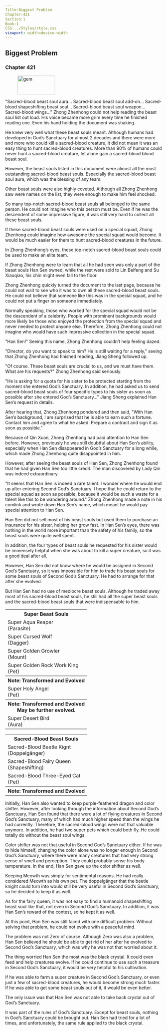 ```yaml
---
Title:Biggest Problem 
Chapter:421 
Section:1 
Book:1 
CSS:../Styles/style.css 
viewport: width=device-width
---
```

  
## Biggest Problem
### Chapter 421
  
<figure>
	<img src="../Images/gem.gif" alt="gem" id="gem" width="120" height="60" />
</figure>
  

  
"Sacred-blood beast soul aura… Sacred-blood beast soul add-on… Sacred-blood shapeshifting beast soul… Sacred-blood beast soul weapon… Sacred-blood wings…" Zhong Zhenhong could not help reading the beast soul list out loud. His voice became more grim every time he finished reading one. Even his hand holding the document was shaking.

He knew very well what these beast souls meant. Although humans had developed in God’s Sanctuary for almost 2 decades and there were more and more who could kill a sacred-blood creature, it did not mean it was an easy thing to hunt sacred-blood creatures. More than 90% of humans could never hunt a sacred-blood creature, let alone gain a sacred-blood blood beast soul.

However, the beast souls listed in this document were almost all the most outstanding sacred-blood beast souls. Especially the sacred-blood beast soul aura, which was the blessing of any team.

Other beast souls were also highly coveted. Although all Zhong Zhenhong saw were names on the list, they were enough to make him feel shocked.

So many top-notch sacred-blood beast souls all belonged to the same person. He could not imagine who this person must be. Even if he was the descendent of some impressive figure, it was still very hard to collect all these beast souls.

If these sacred-blood beast souls were used on a special squad, Zhong Zhenhong could imagine how awesome the special squad would become. It would be much easier for them to hunt sacred-blood creatures in the future.

In Zhong Zhenhong’s eyes, these top-notch sacred-blood beast souls could be used to make an elite team.

If Zhong Zhenhong were to learn that all he had seen was only a part of the beast souls Han Sen owned, while the rest were sold to Lin Beifeng and Su Xiaoqiao, his chin might even fall to the floor.

Zhong Zhenhong quickly turned the document to the last page, because he could not wait to see who it was to own all these sacred-blood beast souls. He could not believe that someone like this was in the special squad, and he could not put a finger on someone immediately.

Normally speaking, those who worked for the special squad would not be the descendent of a celebrity. People with prominent backgrounds would more likely be those who enjoyed the protection from the special squad and never needed to protect anyone else. Therefore, Zhong Zhenhong could not imagine who would have such impressive collection in the special squad.

"Han Sen!" Seeing this name, Zhong Zhenhong couldn’t help feeling dazed.

"Director, do you want to speak to him? He is still waiting for a reply," seeing that Zhong Zhenhong had finished reading, Jiang Sheng followed up.

"Of course. These beast souls are crucial to us, and we must have them. What are his requests?" Zhong Zhenhong said seriously.

"He is asking for a quota for his sister to be protected starting from the moment she entered God’s Sanctuary. In addition, he had asked us to send sacred-blood beast souls of four specific types to his sister as soon as possible after she entered God’s Sanctuary…" Jiang Sheng explained Han Sen’s request in details.

After hearing that, Zhong Zhenhong pondered and then said, "With Han Sen’s background, I am surprised that he is able to earn such a fortune. Contact him and agree to what he asked. Prepare a contract and sign it as soon as possible."

Because of Qin Xuan, Zhong Zhenhong had paid attention to Han Sen before. However, previously he was still doubtful about Han Sen’s ability, especially when Han Sen disappeared in God’s Sanctuary for a long while, which made Zhong Zhenhong quite disappointed in him.

However, after seeing the beast souls of Han Sen, Zhong Zhenhong found that he had given Han Sen too little credit. The man discovered by Lady Qin was indeed extraordinary.

"It seems that Han Sen is indeed a rare talent. I wonder where he would end up after entering Second God’s Sanctuary. I hope that he could return to the special squad as soon as possible, because it would be such a waste for a talent like this to be wandering around." Zhong Zhenhong made a note in his comlink and wrote down Han Sen’s name, which meant he would pay special attention to Han Sen.

Han Sen did not sell most of his beast souls but used them to purchase an insurance for his sister, helping her grow fast. In Han Sen’s eyes, there was nothing in the world more important than the safety of his family, so the beast souls were quite well spent.

In addition, the four types of beast souls he requested for his sister would be immensely helpful when she was about to kill a super creature, so it was a good deal after all.

However, Han Sen did not know where he would be assigned in Second God’s Sanctuary, so it was impossible for him to trade his beast souls for some beast souls of Second God’s Sanctuary. He had to arrange for that after she evolved.

But Han Sen had no use of mediocre beast souls. Although he traded away most of his sacred-blood beast souls, he still had all the super beast souls and the sacred-blood beast souls that were indispensable to him.

<div class="tables">
    <table class="beast">
        <tr>
            <th>Super Beast Souls</th>
        </tr><tr>
            <td>Super Aqua Reaper<br>
                <span class="type">(Parasite)</span></td>
        </tr><tr>
            <td>Super Cursed Wolf<br>
                <span class="type">(Dagger)</span></td>
        </tr><tr>
            <td>Super Golden Growler<br>
                <span class="type">(Mount)</span></td>
        </tr><tr>
            <td>Super Golden Rock Work King<br>
                <span class="type">(Pet)</span></td>
        </tr><tr>
            <th class="note">Note: Transformed and Evolved</th>
        </tr><tr>
            <td>Super Holy Angel<br>
                <span class="type">(Pet)</span></td>
        </tr><tr>
            <th class="note">Note: Transformed and Evolved<br>
                <span class="note">May be further evolved.</span></th>
        </tr><tr>
            <td>Super Desert Bird<br>
                <span class="type">(Aura)</span></td>
        </tr>
    </table>
    <table class="beast">
        <tr>
            <th>Sacred-Blood Beast Souls</th>
        </tr><tr>
            <td>Sacred-Blood Beetle Kignt<br>
                <span class="type">(Doppelgänger)</span></td>
        </tr><tr>
            <td>Sacred-Blood Fairy Queen<br>
                <span class="type">(Shapeshifting)</span></td>
        </tr><tr>
            <td>Sacred-Blood Three-Eyed Cat<br>
                <span class="type">(Pet)</span></td>
        </tr><tr>
            <th class="note">Note: Transformed and Evolved</th>
        </tr>
    </table>
    <!--Currently, Han Sen had seven super beast souls in total. They were: water reaper, cursed wolf, bloody slayer, golden growler, golden rock worm king, holy angel, and desert bird.-->
    <!--The sacred-blood beast souls would not be that useful in Second God’s Sanctuary, so Han Sen traded most of them away, only keeping beetle knight, fairy queen, and Meowth.-->
</div>

Initially, Han Sen also wanted to keep purple-feathered dragon and color shifter. However, after looking through the information about Second God’s Sanctuary, Han Sen found that there were a lot of flying creatures in Second God’s Sanctuary, many of which had much higher speed than the wings he had currently. Therefore, the sacred-blood wings were not that valuable anymore. In addition, he had two super pets which could both fly. He could totally do without the beast soul wings.

Color shifter was not that useful in Second God’s Sanctuary either. If he was to hide himself, changing the color alone was no longer enough in Second God’s Sanctuary, where there were many creatures that had very strong sense of smell and perception. They could probably sense his body temperature. In the end, Han Sen gave up the color shifter as well.

Keeping Meowth was simply for sentimental reasons. He had really considered Meowth as his own pet. The doppelgänger that the beetle knight could turn into would still be very useful in Second God’s Sanctuary, so he decided to keep it as well.

As for the fairy queen, it was not easy to find a humanoid shapeshifting beast soul like that, not even in Second God’s Sanctuary. In addition, it was Han Sen’s reward of the contest, so he kept it as well.

At this point, Han Sen was still faced with one difficult problem. Without solving that problem, he could not evolve with a peaceful mind.

The problem was not Zero of course. Although Zero was also a problem, Han Sen believed he should be able to get rid of her after he evolved to Second God’s Sanctuary, which was why he was not that worried about it.

The thing worried Han Sen the most was the black crystal. It could even feed and help creatures evolve. If he could continue to use such a treasure in Second God’s Sanctuary, it would be very helpful to his cultivation.

If he was able to farm a super creature in Second God’s Sanctuary, or even just a few of sacred-blood creatures, he would become strong much faster. If he was able to get some beast souls out of it, it would be even better.

The only issue was that Han Sen was not able to take back crystal out of God’s Sanctuary.

It was part of the rules of God’s Sanctuary. Except for beast souls, nothing in God’s Sanctuary could be brought out. Han Sen had tried for a lot of times, and unfortunately, the same rule applied to the black crystal.